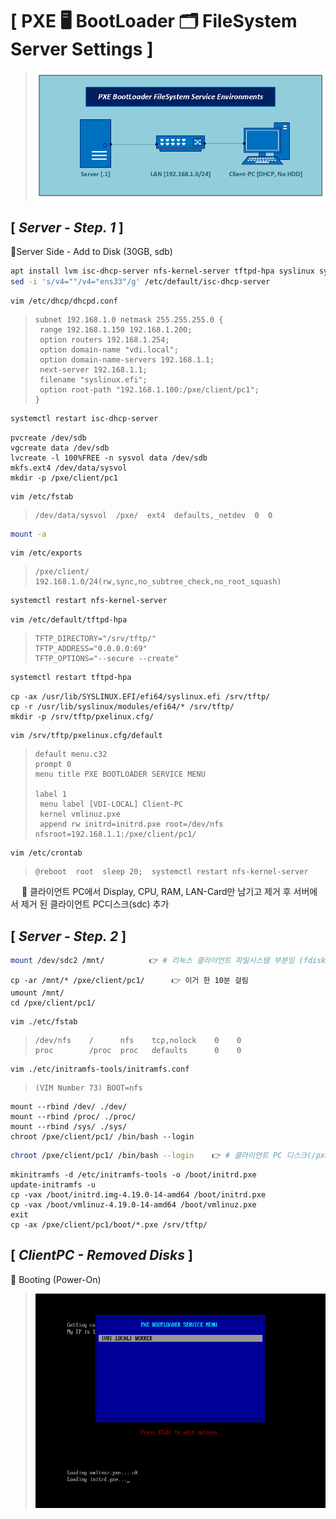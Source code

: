 # [ PXE 🖥 BootLoader 🗂 FileSystem Server Settings ]
>![Image](https://github.com/NullBins/PXE/blob/main/IMAGES/PXE.png)

## [ *Server - Step. 1* ]

📁Server Side - Add to Disk (30GB, sdb)

```bash
apt install lvm isc-dhcp-server nfs-kernel-server tftpd-hpa syslinux syslinux-efi
sed -i 's/v4=""/v4="ens33"/g' /etc/default/isc-dhcp-server
```
```vim
vim /etc/dhcp/dhcpd.conf
```
>```vim
>subnet 192.168.1.0 netmask 255.255.255.0 {
>  range 192.168.1.150 192.168.1.200;
>  option routers 192.168.1.254;
>  option domain-name "vdi.local";
>  option domain-name-servers 192.168.1.1;
>  next-server 192.168.1.1;
>  filename "syslinux.efi";
>  option root-path "192.168.1.100:/pxe/client/pc1";
>}
>```
```bash
systemctl restart isc-dhcp-server
```
```vim
pvcreate /dev/sdb
vgcreate data /dev/sdb
lvcreate -l 100%FREE -n sysvol data /dev/sdb
mkfs.ext4 /dev/data/sysvol
mkdir -p /pxe/client/pc1
```
```vim
vim /etc/fstab
```
>```vim
>/dev/data/sysvol  /pxe/  ext4  defaults,_netdev  0  0
>```
```bash
mount -a
```
```vim
vim /etc/exports
```
>```vim
>/pxe/client/    192.168.1.0/24(rw,sync,no_subtree_check,no_root_squash)
>```
```bash
systemctl restart nfs-kernel-server
```
```vim
vim /etc/default/tftpd-hpa
```
>```vim
>TFTP_DIRECTORY="/srv/tftp/"
>TFTP_ADDRESS="0.0.0.0:69"
>TFTP_OPTIONS="--secure --create"
>```
```bash
systemctl restart tftpd-hpa
```
```vim
cp -ax /usr/lib/SYSLINUX.EFI/efi64/syslinux.efi /srv/tftp/
cp -r /usr/lib/syslinux/modules/efi64/* /srv/tftp/
mkdir -p /srv/tftp/pxelinux.cfg/
```
```vim
vim /srv/tftp/pxelinux.cfg/default
```
>```vim
>default menu.c32
>prompt 0
>menu title PXE BOOTLOADER SERVICE MENU
>
>label 1
>  menu label [VDI-LOCAL] Client-PC
>  kernel vmlinuz.pxe
>  append rw initrd=initrd.pxe root=/dev/nfs nfsroot=192.168.1.1:/pxe/client/pc1/
>```
```vim
vim /etc/crontab
```
>```vim
>@reboot  root  sleep 20;  systemctl restart nfs-kernel-server
>```
　
📌 클라이언트 PC에서 Display, CPU, RAM, LAN-Card만 남기고 제거 후 서버에서 제거 된 클라이언트 PC디스크(sdc) 추가
　
## [ *Server - Step. 2* ]
```bash
mount /dev/sdc2 /mnt/          👉 # 리눅스 클라이언트 파일시스템 부분임 (fdisk -l 명령어로 확인) #
```
```vim
cp -ar /mnt/* /pxe/client/pc1/      👉 이거 한 10분 걸림
umount /mnt/
cd /pxe/client/pc1/
```
```vim
vim ./etc/fstab
```
>```vim
>/dev/nfs    /      nfs    tcp,nolock    0    0
>proc        /proc  proc   defaults      0    0
>```
```vim
vim ./etc/initramfs-tools/initramfs.conf
```
>```vim
>(VIM Number 73) BOOT=nfs
>```
```vim
mount --rbind /dev/ ./dev/
mount --rbind /proc/ ./proc/
mount --rbind /sys/ ./sys/
chroot /pxe/client/pc1/ /bin/bash --login
```
```bash
chroot /pxe/client/pc1/ /bin/bash --login    👉 # 클라이언트 PC 디스크(/pxe/client/pc1/) 파일 시스템을 Bash shell로 로그인
```
```vim
mkinitramfs -d /etc/initramfs-tools -o /boot/initrd.pxe
update-initramfs -u
cp -vax /boot/initrd.img-4.19.0-14-amd64 /boot/initrd.pxe
cp -vax /boot/vmlinuz-4.19.0-14-amd64 /boot/vmlinuz.pxe
exit
cp -ax /pxe/client/pc1/boot/*.pxe /srv/tftp/
```
## [ *ClientPC - Removed Disks* ]
🔔 Booting (Power-On)
>![Image](https://github.com/NullBins/PXE/blob/main/IMAGES/LOGIN.png)
